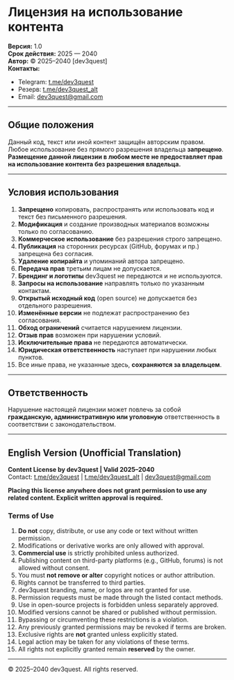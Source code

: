 # **Лицензия на использование контента**

**Версия:** 1.0  
**Срок действия:** 2025 — 2040  
**Автор:** © 2025–2040 [dev3quest]  
**Контакты:**  
- Telegram: [t.me/dev3quest](https://t.me/dev3quest)  
- Резерв: [t.me/dev3quest_alt](https://t.me/dev3quest_alt)  
- Email: dev3quest@gmail.com  

---

## **Общие положения**

Данный код, текст или иной контент защищён авторским правом. Любое использование без прямого разрешения владельца **запрещено**.  
**Размещение данной лицензии в любом месте не предоставляет прав на использование контента без разрешения владельца.**

---

## **Условия использования**

1. **Запрещено** копировать, распространять или использовать код и текст без письменного разрешения.
2. **Модификация** и создание производных материалов возможны только по согласованию.
3. **Коммерческое использование** без разрешения строго запрещено.
4. **Публикация** на сторонних ресурсах (GitHub, форумах и пр.) запрещена без согласия.
5. **Удаление копирайта** и упоминаний автора запрещено.
6. **Передача прав** третьим лицам не допускается.
7. **Брендинг и логотипы** dev3quest не передаются и не используются.
8. **Запросы на использование** направлять только по указанным контактам.
9. **Открытый исходный код** (open source) не допускается без отдельного разрешения.
10. **Изменённые версии** не подлежат распространению без согласования.
11. **Обход ограничений** считается нарушением лицензии.
12. **Отзыв прав** возможен при нарушении условий.
13. **Исключительные права** не передаются автоматически.
14. **Юридическая ответственность** наступает при нарушении любых пунктов.
15. Все иные права, не указанные здесь, **сохраняются за владельцем**.

---

## **Ответственность**

Нарушение настоящей лицензии может повлечь за собой **гражданскую, административную или уголовную** ответственность в соответствии с законодательством.

---

## **English Version (Unofficial Translation)**

**Content License by dev3quest | Valid 2025–2040**  
Contact: [t.me/dev3quest](https://t.me/dev3quest) | [t.me/dev3quest_alt](https://t.me/dev3quest_alt) | dev3quest@gmail.com

**Placing this license anywhere does not grant permission to use any related content. Explicit written approval is required.**

### **Terms of Use**

1. **Do not** copy, distribute, or use any code or text without written permission.
2. Modifications or derivative works are only allowed with approval.
3. **Commercial use** is strictly prohibited unless authorized.
4. Publishing content on third-party platforms (e.g., GitHub, forums) is not allowed without consent.
5. You must **not remove or alter** copyright notices or author attribution.
6. Rights cannot be transferred to third parties.
7. dev3quest branding, name, or logos are not granted for use.
8. Permission requests must be made through the listed contact methods.
9. Use in open-source projects is forbidden unless separately approved.
10. Modified versions cannot be shared or published without permission.
11. Bypassing or circumventing these restrictions is a violation.
12. Any previously granted permissions may be revoked if terms are broken.
13. Exclusive rights are **not** granted unless explicitly stated.
14. Legal action may be taken for any violations of these terms.
15. All rights not explicitly granted remain **reserved** by the owner.

---

© 2025–2040 dev3quest. All rights reserved.

